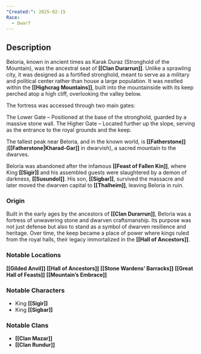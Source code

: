 ```yaml
---
"Created:": 2025-02-15
Race:
  - Dwarf
---
```

## **Description**

Beloria, known in ancient times as Karak Duraz (Stronghold of the Mountain), was the ancestral seat of **[[Clan Durarrun]]**. Unlike a sprawling city, it was designed as a fortified stronghold, meant to serve as a military and political center rather than house a large population. It was nestled within the **[[Highcrag Mountains]]**, built into the mountainside with its keep perched atop a high cliff, overlooking the valley below.

The fortress was accessed through two main gates:

The Lower Gate – Positioned at the base of the stronghold, guarded by a massive stone wall.
The Higher Gate – Located further up the slope, serving as the entrance to the royal grounds and the keep.

The tallest peak near Beloria, and in the known world, is **[[Fatherstone]]** (**[[Fatherstone|Kharad-Gar]]** in dwarvish), a sacred mountain to the dwarves.

Beloria was abandoned after the infamous **[[Feast of Fallen Kin]]**, where King **[[Sigir]]** and his assembled guests were slaughtered by a demon of darkness, **[[Susundol]]**. His son, **[[Sigbar]]**, survived the massacre and later moved the dwarven capital to **[[Thalheim]]**, leaving Beloria in ruin.

### **Origin**

Built in the early ages by the ancestors of **[[Clan Durarrun]]**, Beloria was a fortress of unwavering stone and dwarven craftsmanship. Its purpose was not just defense but also to stand as a symbol of dwarven resilience and heritage. Over time, the keep became a place of power where kings ruled from the royal halls, their legacy immortalized in the **[[Hall of Ancestors]]**.

### **Notable Locations**

**[[Gilded Anvil]]**
**[[Hall of Ancestors]]**
**[[Stone Wardens’ Barracks]]**
**[[Great Hall of Feasts]]**
**[[Mountain’s Embrace]]**

### **Notable Characters**

- King **[[Sigir]]**
- King **[[Sigbar]]**
### **Notable Clans**

- **[[Clan Mazar]]**
- **[[Clan Rundur]]**